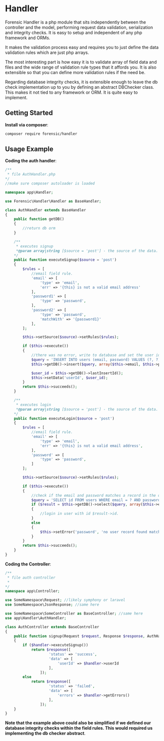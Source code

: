 # Handler

Forensic Handler is a php module that sits independently between the controller and the model, performing request data validation, serialization and integrity checks. It is easy to setup and independent of any php framework and ORMs.

It makes the validation process easy and requires you to just define the data validation rules which are just php arrays.

The most interesting part is how easy it is to validate array of field data and files and the wide range of validation rule types that it affords you. It is also extensible so that you can define more validation rules if the need be.

Regarding database integrity checks, it is extensible enough to leave the db check implementation up to you by defining an abstract DBChecker class. This makes it not tied to any framework or ORM. It is quite easy to implement.

## Getting Started

**Install via composer**:

```bash
composer require forensic/handler
```

## Usage Example

**Coding the auth handler**:

```php
/**
 * file AuthHandler.php
*/
//make sure composer autoloader is loaded

namespace app\Handler;

use Forensic\Handler\Handler as BaseHandler;

class AuthHandler extends BaseHandler
{
    public function getDB()
    {
        //return db orm
    }

    /**
     * executes signup
     *@param array|string [$source = 'post'] - the source of the data. can also be an array
    */
    public function executeSignup($source = 'post')
    {
        $rules = [
            //email field rule.
            'email' => [
                'type' => 'email',
                'err' => '{this} is not a valid email address'
            ],
            'password1' => [
                'type' => 'password',
            ],
            'password2' => [
                'type' => 'password',
                'matchWith' => '{password1}'
            ],
        ];

        $this->setSource($source)->setRules($rules);

        if ($this->execute())
        {
            //there was no error, write to database and set the user id on the handler.
            $query = 'INSERT INTO users (email, password) VALUES (?, ?)';
            $this->getDB()->insert($query, array($this->email, $this->password1));

            $user_id = $this->getDB()->lastInsertId();
            $this->setData('userId', $user_id);
        }
        return $this->succeeds();
    }

    /**
     * executes login
     *@param array|string [$source = 'post'] - the source of the data. can also be an array
    */
    public function executeLogin($source = 'post')
    {
        $rules = [
            //email field rule.
            'email' => [
                'type' => 'email',
                'err' => '{this} is not a valid email address',
            ],
            'password' => [
                'type' => 'password',
            ]
        ];

        $this->setSource($source)->setRules($rules);

        if ($this->execute())
        {
            //check if the email and password matches a record in the database
            $query = 'SELECT id FROM users WHERE email = ? AND password = PASSWORD(?)';
            if ($result = $this->getDB()->select($query, array($this->email, $this->password)))
            {
                //login in user with id $result->id.
            }
            else
            {
                $this->setError('password', 'no user record found matching credentials');
            }
        }
        return $this->succeeds();
    }
}
```

**Coding the Controller**:

```php
/**
 * file auth controller
 *
*/
namespace app\Controller;

use SomeNamespace\Request; //likely symphony or laravel
use SomeNamespace\JsonResponse; //same here

use SomeNamespace\SomeController as BaseController; //same here
use app\Handler\AuthHandler;

class AuthController extends BaseController
{
    public function signup(Request $request, Response $response, AuthHandler $handler)
    {
        if ($handler->executeSignup())
            return $response([
                    'status' => 'success',
                    'data' => [
                        'userId' => $handler->userId
                    ],
                ]);
        else
            return $response([
                    'status' => 'failed',
                    'data' => [
                        'errors' => $handler->getErrors()
                    ],
                ]);
    }
}
```

**Note that the example above could also be simplified if we defined our database integrity checks within the field rules. This would required us implementing the db checker abstract**.
